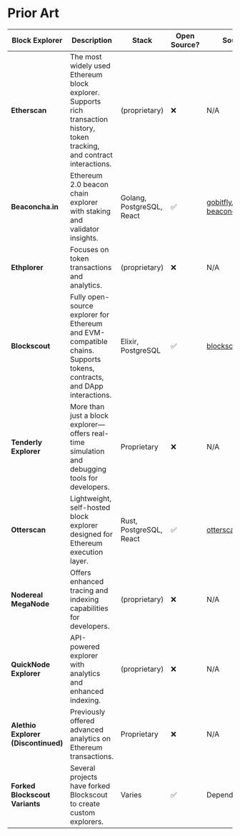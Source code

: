 # Prior Art #

| Block Explorer | Description | Stack | Open Source? | Source Code |
| --- | --- | --- | --- | --- |
| **Etherscan**     | The most widely used Ethereum block explorer. Supports rich transaction history, token tracking, and contract interactions. | (proprietary) | ❌ | N/A |
| **Beaconcha.in**  | Ethereum 2.0 beacon chain explorer with staking and validator insights. | Golang, PostgreSQL, React | ✅ | [gobitfly/eth2-beaconchain-explorer](https://github.com/gobitfly/eth2-beaconchain-explorer) |
| **Ethplorer**     | Focuses on token transactions and analytics. | (proprietary) | ❌ | N/A |
| **Blockscout**    | Fully open-source explorer for Ethereum and EVM-compatible chains. Supports tokens, contracts, and DApp interactions. | Elixir, PostgreSQL | ✅ | [blockscout/blockscout](https://github.com/blockscout/blockscout) |
| **Tenderly Explorer** | More than just a block explorer—offers real-time simulation and debugging tools for developers. | Proprietary | ❌ | N/A |
| **Otterscan**     | Lightweight, self-hosted block explorer designed for Ethereum execution layer. | Rust, PostgreSQL, React | ✅ | [otterscan/otterscan](https://github.com/otterscan/otterscan) |
| **Nodereal MegaNode** | Offers enhanced tracing and indexing capabilities for developers. | (proprietary) | ❌ | N/A |
| **QuickNode Explorer** | API-powered explorer with analytics and enhanced indexing. | (proprietary) | ❌ | N/A |
| **Alethio Explorer (Discontinued)** | Previously offered advanced analytics on Ethereum transactions. | Proprietary | ❌ | N/A |
| **Forked Blockscout Variants** | Several projects have forked Blockscout to create custom explorers. | Varies | ✅ | Depends on fork |

